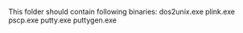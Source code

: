 This folder should contain following binaries:
dos2unix.exe  plink.exe     pscp.exe      putty.exe     puttygen.exe
